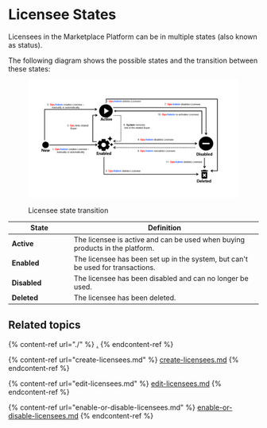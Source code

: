 # Licensee States

Licensees in the Marketplace Platform can be in multiple states (also known as status).

The following diagram shows the possible states and the transition between these states:

<figure><img src="../../../.gitbook/assets/licensee_states.png" alt=""><figcaption><p>Licensee state transition</p></figcaption></figure>

<table><thead><tr><th width="111">State</th><th>Definition</th></tr></thead><tbody><tr><td><strong>Active</strong></td><td>The licensee is active and can be used when buying products in the platform. </td></tr><tr><td><strong>Enabled</strong></td><td>The licensee has been set up in the system, but can't be used for transactions.</td></tr><tr><td><strong>Disabled</strong></td><td>The licensee has been disabled and can no longer be used.</td></tr><tr><td><strong>Deleted</strong></td><td>The licensee has been deleted.</td></tr></tbody></table>

## Related topics

{% content-ref url="./" %}
[.](./)
{% endcontent-ref %}

{% content-ref url="create-licensees.md" %}
[create-licensees.md](create-licensees.md)
{% endcontent-ref %}

{% content-ref url="edit-licensees.md" %}
[edit-licensees.md](edit-licensees.md)
{% endcontent-ref %}

{% content-ref url="enable-or-disable-licensees.md" %}
[enable-or-disable-licensees.md](enable-or-disable-licensees.md)
{% endcontent-ref %}
